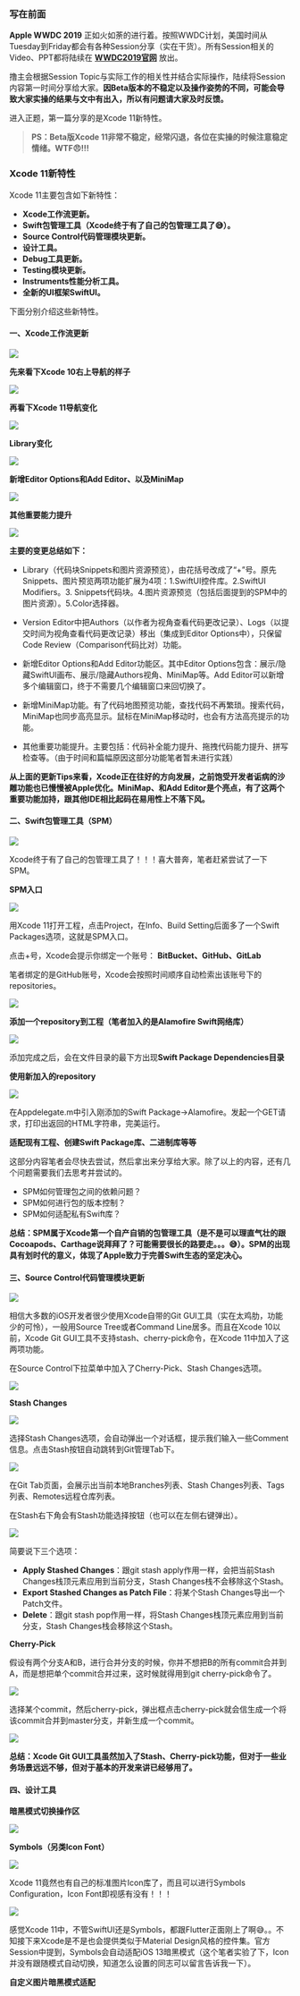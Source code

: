 ### 写在前面
**Apple WWDC 2019** 正如火如荼的进行着。按照WWDC计划，美国时间从Tuesday到Friday都会有各种Session分享（实在干货）。所有Session相关的Video、PPT都将陆续在 **[WWDC2019官网](https://developer.apple.com/wwdc19/schedule/#!/)** 放出。

撸主会根据Session Topic与实际工作的相关性并结合实际操作，陆续将Session内容第一时间分享给大家。**因Beta版本的不稳定以及操作姿势的不同，可能会导致大家实操的结果与文中有出入，所以有问题请大家及时反馈。**

进入正题，第一篇分享的是Xcode 11新特性。  

>**PS：Beta版Xcode 11非常不稳定，经常闪退，各位在实操的时候注意稳定情绪。WTF😠!!!**

### Xcode 11新特性

Xcode 11主要包含如下新特性：

* **Xcode工作流更新。**
* **Swift包管理工具（Xcode终于有了自己的包管理工具了😅）。**
* **Source Control代码管理模块更新。**
* **设计工具。**
* **Debug工具更新。**
* **Testing模块更新。**
* **Instruments性能分析工具。**
* **全新的UI框架SwiftUI。**

下面分别介绍这些新特性。

#### 一、Xcode工作流更新

![](https://raw.githubusercontent.com/Lobster-King/AppArticles/master/WWDC%202019%20Tutorials/workflow.png)

**先来看下Xcode 10右上导航的样子** 

![](https://github.com/Lobster-King/AppArticles/raw/master/WWDC%202019%20Tutorials/xcode10navi.png)

**再看下Xcode 11导航变化**  

![](https://raw.githubusercontent.com/Lobster-King/AppArticles/master/WWDC%202019%20Tutorials/xcode11navi.png)

**Library变化**

![](https://raw.githubusercontent.com/Lobster-King/AppArticles/master/WWDC%202019%20Tutorials/xocde11library.png)

**新增Editor Options和Add Editor、以及MiniMap**

![](https://raw.githubusercontent.com/Lobster-King/AppArticles/master/WWDC%202019%20Tutorials/minimap.png)

**其他重要能力提升**

![](https://raw.githubusercontent.com/Lobster-King/AppArticles/master/WWDC%202019%20Tutorials/codecompletion.png)

**主要的变更总结如下：**

* Library（代码块Snippets和图片资源预览），由花括号改成了“+”号。原先Snippets、图片预览两项功能扩展为4项：1.SwiftUI控件库。2.SwiftUI Modifiers。3. Snippets代码块。4.图片资源预览（包括后面提到的SPM中的图片资源）。5.Color选择器。

* Version Editor中把Authors（以作者为视角查看代码更改记录）、Logs（以提交时间为视角查看代码更改记录）移出（集成到Editor Options中），只保留Code Review（Comparison代码比对）功能。

* 新增Editor Options和Add Editor功能区。其中Editor Options包含：展示/隐藏SwiftUI画布、展示/隐藏Authors视角、MiniMap等。Add Editor可以新增多个编辑窗口，终于不需要几个编辑窗口来回切换了。

* 新增MiniMap功能。有了代码地图预览功能，查找代码不再繁琐。搜索代码，MiniMap也同步高亮显示。鼠标在MiniMap移动时，也会有方法高亮提示的功能。

* 其他重要功能提升。主要包括：代码补全能力提升、拖拽代码能力提升、拼写检查等。（由于时间和篇幅原因这部分功能笔者暂未进行实践）

**从上面的更新Tips来看，Xcode正在往好的方向发展，之前饱受开发者诟病的沙雕功能也已慢慢被Apple优化。MiniMap、和Add Editor是个亮点，有了这两个重要功能加持，跟其他IDE相比起码在易用性上不落下风。**

#### 二、Swift包管理工具（SPM）

![](https://raw.githubusercontent.com/Lobster-King/AppArticles/master/WWDC%202019%20Tutorials/swiftpackagemanager.png)

Xcode终于有了自己的包管理工具了！！！喜大普奔，笔者赶紧尝试了一下SPM。

**SPM入口**

![](https://raw.githubusercontent.com/Lobster-King/AppArticles/master/WWDC%202019%20Tutorials/spmentrance.png)  

用Xcode 11打开工程，点击Project，在Info、Build Setting后面多了一个Swift Packages选项，这就是SPM入口。

点击+号，Xcode会提示你绑定一个账号： **BitBucket、GitHub、GitLab**

笔者绑定的是GitHub账号，Xcode会按照时间顺序自动检索出该账号下的repositories。

![](https://raw.githubusercontent.com/Lobster-King/AppArticles/master/WWDC%202019%20Tutorials/repos.png)

**添加一个repository到工程（笔者加入的是Alamofire Swift网络库）**

![](https://raw.githubusercontent.com/Lobster-King/AppArticles/master/WWDC%202019%20Tutorials/thirdlibrary.png)

添加完成之后，会在文件目录的最下方出现**Swift Package Dependencies目录**

**使用新加入的repository**

![](https://raw.githubusercontent.com/Lobster-King/AppArticles/master/WWDC%202019%20Tutorials/libraryusage.png)

在Appdelegate.m中引入刚添加的Swift Package->Alamofire。发起一个GET请求，打印出返回的HTML字符串，完美运行。

**适配现有工程、创建Swift Package库、二进制库等等**

这部分内容笔者会尽快去尝试，然后拿出来分享给大家。除了以上的内容，还有几个问题需要我们去思考并尝试的。

* SPM如何管理包之间的依赖问题？
* SPM如何进行包的版本控制？
* SPM如何适配私有Swift库？

**总结：SPM属于Xcode第一个自产自销的包管理工具（是不是可以理直气壮的跟Cocoapods、Carthage说拜拜了？可能需要很长的路要走。。。😅）。SPM的出现具有划时代的意义，体现了Apple致力于完善Swift生态的坚定决心。**



#### 三、Source Control代码管理模块更新

![](https://raw.githubusercontent.com/Lobster-King/AppArticles/master/WWDC%202019%20Tutorials/sourcecontrol.png)

相信大多数的iOS开发者很少使用Xcode自带的Git GUI工具（实在太鸡肋，功能少的可怜），一般用Source Tree或者Command Line居多。而且在Xcode 10以前，Xcode Git GUI工具不支持stash、cherry-pick命令，在Xcode 11中加入了这两项功能。

在Source Control下拉菜单中加入了Cherry-Pick、Stash Changes选项。

![](https://raw.githubusercontent.com/Lobster-King/AppArticles/master/WWDC%202019%20Tutorials/stashcherry-pick.png)

**Stash Changes**

![](https://raw.githubusercontent.com/Lobster-King/AppArticles/master/WWDC%202019%20Tutorials/stashcomment.png)

选择Stash Changes选项，会自动弹出一个对话框，提示我们输入一些Comment信息。点击Stash按钮自动跳转到Git管理Tab下。

![](https://raw.githubusercontent.com/Lobster-King/AppArticles/master/WWDC%202019%20Tutorials/stashinfo.png)

在Git Tab页面，会展示出当前本地Branches列表、Stash Changes列表、Tags列表、Remotes远程仓库列表。

在Stash右下角会有Stash功能选择按钮（也可以在左侧右键弹出）。

![](https://raw.githubusercontent.com/Lobster-King/AppArticles/master/WWDC%202019%20Tutorials/stashoption.png)

简要说下三个选项：

* **Apply Stashed Changes**：跟git stash apply作用一样，会把当前Stash Changes栈顶元素应用到当前分支，Stash Changes栈不会移除这个Stash。
* **Export Stashed Changes as Patch File**：将某个Stash Changes导出一个Patch文件。
* **Delete**：跟git stash pop作用一样，将Stash Changes栈顶元素应用到当前分支，Stash Changes栈会移除这个Stash。


**Cherry-Pick**

假设有两个分支A和B，进行合并分支的时候，你并不想把B的所有commit合并到A，而是想把单个commit合并过来，这时候就得用到git cherry-pick命令了。

![](https://github.com/Lobster-King/AppArticles/raw/master/WWDC%202019%20Tutorials/cherry-pick.png)

选择某个commit，然后cherry-pick，弹出框点击cherry-pick就会信生成一个将该commit合并到master分支，并新生成一个commit。

![](https://raw.githubusercontent.com/Lobster-King/AppArticles/master/WWDC%202019%20Tutorials/cherry-pickoption.png)

**总结：Xcode Git GUI工具虽然加入了Stash、Cherry-pick功能，但对于一些业务场景远远不够，但对于基本的开发来讲已经够用了。**

#### 四、设计工具

**暗黑模式切换操作区**

![](https://raw.githubusercontent.com/Lobster-King/AppArticles/master/WWDC%202019%20Tutorials/storyboardtoolbar.png)

**Symbols（另类Icon Font）**

![](https://raw.githubusercontent.com/Lobster-King/AppArticles/master/WWDC%202019%20Tutorials/symbols.png)

Xcode 11竟然也有自己的标准图片Icon库了，而且可以进行Symbols Configuration，Icon Font即视感有没有！！！

![](https://raw.githubusercontent.com/Lobster-King/AppArticles/master/WWDC%202019%20Tutorials/symbolsconfig.png)

感觉Xcode 11中，不管SwiftUI还是Symbols，都跟Flutter正面刚上了啊😅。。不知接下来Xcode是不是也会提供类似于Material Design风格的控件集。官方Session中提到，Symbols会自动适配iOS 13暗黑模式（这个笔者实验了下，Icon并没有跟随模式自动切换，知道怎么设置的同志可以留言告诉我一下）。

**自定义图片暗黑模式适配**







